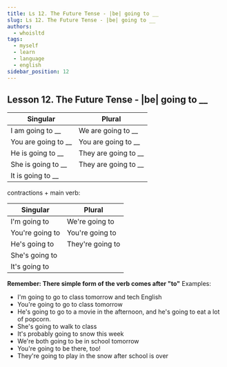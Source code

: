 ```yaml
---
title: Ls 12. The Future Tense - |be| going to __
slug: Ls 12. The Future Tense - |be| going to __
authors:
  - whoisltd
tags:
  - myself
  - learn
  - language
  - english
sidebar_position: 12
---
```


## Lesson 12. The Future Tense - |be| going to \_\_

| Singular              | Plural                 |
| --------------------- | ---------------------- |
| I am going to \_\_    | We are going to \_\_   |
| You are going to \_\_ | You are going to \_\_  |
| He is going to \_\_   | They are going to \_\_ |
| She is going to \_\_  | They are going to \_\_ |
| It is going to \_\_   |                        |

contractions + main verb:

| Singular        | Plural           |
| --------------- | ---------------- |
| I'm going to    | We're going to   |
| You're going to | You're going to  |
| He's going to   | They're going to |
| She's going to  |                  |
| It's going to   |                  |

**Remember: There simple form of the verb comes after "to"**
Examples:

- I'm going to go to class tomorrow and tech English
- You're going to go to class tomorrow
- He's going to go to a movie in the afternoon, and he's going to eat a lot of popcorn.
- She's going to walk to class
- It's probably going to snow this week
- We're both going to be in school tomorrow
- You're going to be there, too!
- They're going to play in the snow after school is over
